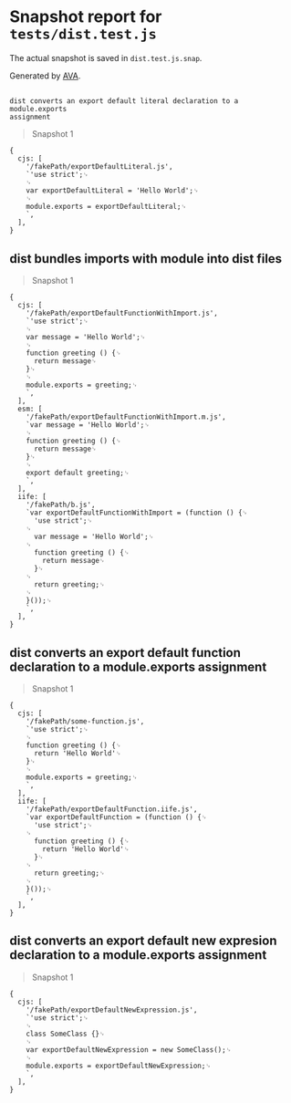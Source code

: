 # Snapshot report for `tests/dist.test.js`

The actual snapshot is saved in `dist.test.js.snap`.

Generated by [AVA](https://ava.li).

## 
    dist converts an export default literal declaration to a module.exports
    assignment
  

> Snapshot 1

    {
      cjs: [
        '/fakePath/exportDefaultLiteral.js',
        `'use strict';␊
        ␊
        var exportDefaultLiteral = 'Hello World';␊
        ␊
        module.exports = exportDefaultLiteral;␊
        `,
      ],
    }

## dist bundles imports with module into dist files

> Snapshot 1

    {
      cjs: [
        '/fakePath/exportDefaultFunctionWithImport.js',
        `'use strict';␊
        ␊
        var message = 'Hello World';␊
        ␊
        function greeting () {␊
          return message␊
        }␊
        ␊
        module.exports = greeting;␊
        `,
      ],
      esm: [
        '/fakePath/exportDefaultFunctionWithImport.m.js',
        `var message = 'Hello World';␊
        ␊
        function greeting () {␊
          return message␊
        }␊
        ␊
        export default greeting;␊
        `,
      ],
      iife: [
        '/fakePath/b.js',
        `var exportDefaultFunctionWithImport = (function () {␊
          'use strict';␊
        ␊
          var message = 'Hello World';␊
        ␊
          function greeting () {␊
            return message␊
          }␊
        ␊
          return greeting;␊
        ␊
        }());␊
        `,
      ],
    }

## dist converts an export default function declaration to a module.exports assignment

> Snapshot 1

    {
      cjs: [
        '/fakePath/some-function.js',
        `'use strict';␊
        ␊
        function greeting () {␊
          return 'Hello World'␊
        }␊
        ␊
        module.exports = greeting;␊
        `,
      ],
      iife: [
        '/fakePath/exportDefaultFunction.iife.js',
        `var exportDefaultFunction = (function () {␊
          'use strict';␊
        ␊
          function greeting () {␊
            return 'Hello World'␊
          }␊
        ␊
          return greeting;␊
        ␊
        }());␊
        `,
      ],
    }

## dist converts an export default new expresion declaration to a module.exports assignment

> Snapshot 1

    {
      cjs: [
        '/fakePath/exportDefaultNewExpression.js',
        `'use strict';␊
        ␊
        class SomeClass {}␊
        ␊
        var exportDefaultNewExpression = new SomeClass();␊
        ␊
        module.exports = exportDefaultNewExpression;␊
        `,
      ],
    }
